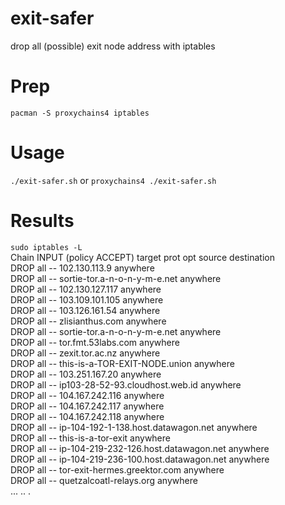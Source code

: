 # exit-safer
drop all (possible) exit node address with iptables

# Prep
`pacman -S proxychains4 iptables`

# Usage

`./exit-safer.sh` or `proxychains4 ./exit-safer.sh` 

# Results
`sudo iptables -L`\
Chain INPUT (policy ACCEPT)
target     prot opt source               destination         
DROP       all  --  102.130.113.9        anywhere            
DROP       all  --  sortie-tor.a-n-o-n-y-m-e.net  anywhere            
DROP       all  --  102.130.127.117      anywhere            
DROP       all  --  103.109.101.105      anywhere            
DROP       all  --  103.126.161.54       anywhere            
DROP       all  --  zlisianthus.com      anywhere            
DROP       all  --  sortie-tor.a-n-o-n-y-m-e.net  anywhere            
DROP       all  --  tor.fmt.53labs.com   anywhere            
DROP       all  --  zexit.tor.ac.nz      anywhere            
DROP       all  --  this-is-a-TOR-EXIT-NODE.union  anywhere            
DROP       all  --  103.251.167.20       anywhere            
DROP       all  --  ip103-28-52-93.cloudhost.web.id  anywhere            
DROP       all  --  104.167.242.116      anywhere            
DROP       all  --  104.167.242.117      anywhere            
DROP       all  --  104.167.242.118      anywhere            
DROP       all  --  ip-104-192-1-138.host.datawagon.net  anywhere            
DROP       all  --  this-is-a-tor-exit   anywhere            
DROP       all  --  ip-104-219-232-126.host.datawagon.net  anywhere            
DROP       all  --  ip-104-219-236-100.host.datawagon.net  anywhere            
DROP       all  --  tor-exit-hermes.greektor.com  anywhere            
DROP       all  --  quetzalcoatl-relays.org  anywhere     
...
..
.


